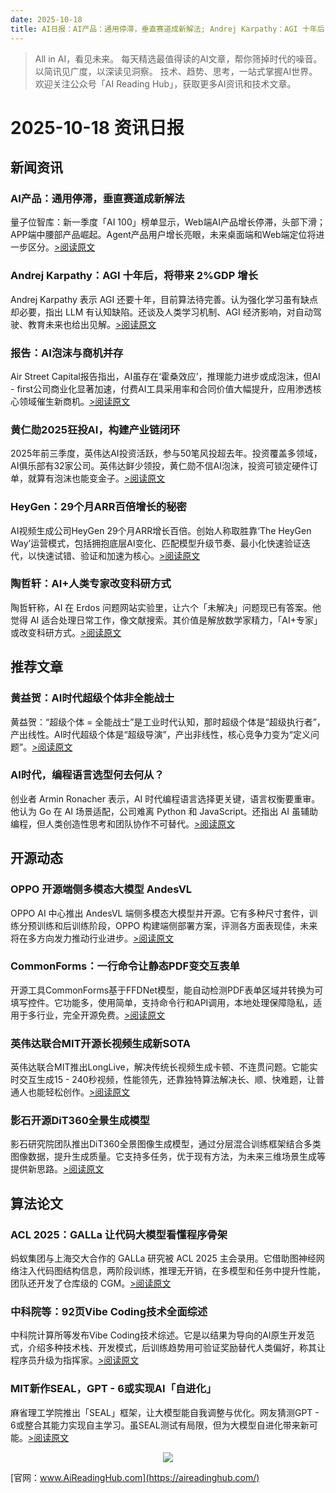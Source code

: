 ```yaml
---
date: 2025-10-18
title: AI日报：AI产品：通用停滞，垂直赛道成新解法; Andrej Karpathy：AGI 十年后，将带来 2%GDP 增长; 报告：AI泡沫与商机并存
---
```


> All in AI，看见未来。 每天精选最值得读的AI文章，帮你筛掉时代的噪音。 以简讯见广度，以深读见洞察。 技术、趋势、思考，一站式掌握AI世界。
> 欢迎关注公众号「AI Reading Hub」，获取更多AI资讯和技术文章。

# 2025-10-18 资讯日报

## 新闻资讯

### AI产品：通用停滞，垂直赛道成新解法

量子位智库：新一季度「AI 100」榜单显示，Web端AI产品增长停滞，头部下滑；APP端中腰部产品崛起。Agent产品用户增长亮眼，未来桌面端和Web端定位将进一步区分。[>阅读原文](https://mp.weixin.qq.com/s?__biz=MzIzNjc1NzUzMw==&chksm=e9ab8b4da546a4d23fc736b724f729a3dd8db8499ecd0fee96e779e63e62aad481e8f5633e42&idx=1&mid=2247833810&sn=30a365a320dac05836f3b19d262a8327#rd)

### Andrej Karpathy：AGI 十年后，将带来 2%GDP 增长

Andrej Karpathy 表示 AGI 还要十年，目前算法待完善。认为强化学习虽有缺点却必要，指出 LLM 有认知缺陷。还谈及人类学习机制、AGI 经济影响，对自动驾驶、教育未来也给出见解。[>阅读原文](https://mp.weixin.qq.com/s?__biz=MzA4NzgzMjA4MQ==&chksm=86dbd9d9683f45612760c31d1da45538fb3f3990e5f4a0ea715ed35484bddcf581f380547a70&idx=1&mid=2453478434&sn=ac053c1bd45f5548a3226a545bd4f498#rd)

### 报告：AI泡沫与商机并存

Air Street Capital报告指出，AI虽存在‘霍桑效应’，推理能力进步或成泡沫，但AI - first公司商业化显著加速，付费AI工具采用率和合同价值大幅提升，应用渗透核心领域催生新商机。[>阅读原文](https://mp.weixin.qq.com/s?__biz=MzA3MzI4MjgzMw==&chksm=85130d22aa5063aec713475bfcab5163f8bbbc553ee6204c697c8dffe63f081fbdaad2bbd9cc&idx=1&mid=2650996398&sn=234c16e553e77d5b986a0248a3720aa9#rd)

### 黄仁勋2025狂投AI，构建产业链闭环

2025年前三季度，英伟达AI投资活跃，参与50笔风投超去年。投资覆盖多领域，AI俱乐部有32家公司。英伟达鲜少领投，黄仁勋不信AI泡沫，投资可锁定硬件订单，就算有泡沫也能变金子。[>阅读原文](https://mp.weixin.qq.com/s?__biz=MzIzNjc1NzUzMw==&chksm=e9d29a02d421f6582adf83b7f86cbd420be796db744eeb9e0aa1d8ed70bb122bca8e2d2f7ae0&idx=2&mid=2247833810&sn=e3b4df6faadf6d1ca6a8902d8fe60e61#rd)

### HeyGen：29个月ARR百倍增长的秘密

AI视频生成公司HeyGen 29个月ARR增长百倍。创始人称取胜靠‘The HeyGen Way’运营模式，包括拥抱底层AI变化、匹配模型升级节奏、最小化快速验证迭代，以快速试错、验证和加速为核心。[>阅读原文](https://mp.weixin.qq.com/s?__biz=MzA5MTIxNTY4MQ==&chksm=86a43d048c4e780f5cd10b1735f3b5d14545e478680ceb1b64e63add2a394a4f071fac0ae80e&idx=1&mid=2461155199&sn=48748611a65ed6fdbd967e60afd84859#rd)

### 陶哲轩：AI+人类专家改变科研方式

陶哲轩称，AI 在 Erdos 问题网站实验里，让六个「未解决」问题现已有答案。他觉得 AI 适合处理日常工作，像文献搜索。其价值是解放数学家精力，「AI+专家」或改变科研方式。[>阅读原文](https://mp.weixin.qq.com/s?__biz=MzA4NzgzMjA4MQ==&chksm=8671c20e834e5db222c313c5e8154cc0c4855abc4b26d7b6884adf2fa6e579f222b8f75ee988&idx=2&mid=2453478434&sn=aa19f57b8887e62b9baef78ef7235c86#rd)

## 推荐文章

### 黄益贺：AI时代超级个体非全能战士

黄益贺：“超级个体 = 全能战士”是工业时代认知，那时超级个体是“超级执行者”，产出线性。AI时代超级个体是“超级导演”，产出非线性，核心竞争力变为“定义问题”。[>阅读原文](https://mp.weixin.qq.com/s?__biz=MzkyNzU0MzQwOQ==&chksm=c32f8dc8e71dc51a2cf715046efebc7e9240e5cb54b48822fdcaaf2e74f4244ce2a24d307618&idx=1&mid=2247484608&sn=694fdd8f8dbb8888fafb9d28ce4e2c03#rd)

### AI时代，编程语言选型何去何从？

创业者 Armin Ronacher 表示，AI 时代编程语言选择更关键，语言权衡要重审。他认为 Go 在 AI 场景适配，公司难离 Python 和 JavaScript。还指出 AI 虽辅助编程，但人类创造性思考和团队协作不可替代。[>阅读原文](https://mp.weixin.qq.com/s?__biz=MjM5MDE0Mjc4MA==&chksm=bcf4cdaad6269d26b1252e0190141fa7c7faa947ff3fdff7a58d4eef8c26fc0c6f0ce652bd4e&idx=1&mid=2651259227&sn=c9d5fc589ec73d6d7c6c5669fbce91ba#rd)

## 开源动态

### OPPO 开源端侧多模态大模型 AndesVL

OPPO AI 中心推出 AndesVL 端侧多模态大模型并开源。它有多种尺寸套件，训练分预训练和后训练阶段，OPPO 构建端侧部署方案，评测各方面表现佳，未来将在多方向发力推动行业进步。[>阅读原文](https://mp.weixin.qq.com/s?__biz=MjM5MDE0Mjc4MA==&chksm=bc3a6e3d45b57bedcb8c82e2e8f6993b53ce82e656d3f2fc2cfded4c62c1dd51836e139be74a&idx=2&mid=2651259227&sn=a127626f26a458eb6cafc48a2658ad75#rd)

### CommonForms：一行命令让静态PDF变交互表单

开源工具CommonForms基于FFDNet模型，能自动检测PDF表单区域并转换为可填写控件。它功能多，使用简单，支持命令行和API调用，本地处理保障隐私，适用于多行业，完全开源免费。[>阅读原文](https://mp.weixin.qq.com/s?__biz=MzkwMjQ0NzI0OQ==&chksm=c14502d06f5bffc012dacc5400a3939304c1281c8d5cf265bc8217eccd313fcfb22fc39dce60&idx=1&mid=2247503753&sn=027f896aa2c6e622629feaa1dcf9b6eb#rd)

### 英伟达联合MIT开源长视频生成新SOTA

英伟达联合MIT推出LongLive，解决传统长视频生成卡顿、不连贯问题。它能实时交互生成15 - 240秒视频，性能领先，还靠独特算法解决长、顺、快难题，让普通人也能轻松创作。[>阅读原文](https://mp.weixin.qq.com/s?__biz=MzI3MTA0MTk1MA==&chksm=f05a956d636166cd36e1f4637099bfbd9015c8c02e626afc854b719986714411a542f04b5576&idx=2&mid=2652635896&sn=a56808794802250fb0ef6f3368f344d7#rd)

### 影石开源DiT360全景生成模型

影石研究院团队推出DiT360全景图像生成模型，通过分层混合训练框架结合多类图像数据，提升生成质量。它支持多任务，优于现有方法，为未来三维场景生成等提供新思路。[>阅读原文](https://mp.weixin.qq.com/s?__biz=MzIzNjc1NzUzMw==&chksm=e972f4c9fa3fee725d8ac8e0239882ba7f5643523a152e366742b300c968ab3aac2674d32ff1&idx=3&mid=2247833810&sn=2030c4dbcbac447f0925ce50a3107d46#rd)

## 算法论文

### ACL 2025：GALLa 让代码大模型看懂程序骨架

蚂蚁集团与上海交大合作的 GALLa 研究被 ACL 2025 主会录用。它借助图神经网络注入代码图结构信息，两阶段训练，推理无开销，在多模型和任务中提升性能，团队还开发了仓库级的 CGM。[>阅读原文](https://mp.weixin.qq.com/s?__biz=Mzk0MTYzMzMxMA==&chksm=c335cf0eff72415b91d3c5c0bf944e12fcd1229a3d3b69ad19c40ca1afd81b89a832f70ee890&idx=2&mid=2247498057&sn=6247a2f9e8e355c6341342d5e4f3b8ab#rd)

### 中科院等：92页Vibe Coding技术全面综述

中科院计算所等发布Vibe Coding技术综述。它是以结果为导向的AI原生开发范式，介绍多种技术栈、开发模式，后训练趋势用可验证奖励替代人类偏好，称其让程序员升级为指挥家。[>阅读原文](https://mp.weixin.qq.com/s?__biz=Mzk0MTYzMzMxMA==&chksm=c3aa9fd923063bb45c7c6e2c3c6ef2eb42287b0593303a0b5e42eaca45019f65cc2587b4356b&idx=1&mid=2247498057&sn=04ef65879b687f4a196581d93087d014#rd)

### MIT新作SEAL，GPT - 6或实现AI「自进化」

麻省理工学院推出「SEAL」框架，让大模型能自我调整与优化。网友猜测GPT - 6或整合其能力实现自主学习。虽SEAL测试有局限，但为大模型自进化带来新可能。[>阅读原文](https://mp.weixin.qq.com/s?__biz=MzI3MTA0MTk1MA==&chksm=f064208b7b5d122088bfcff519babf2d609a5a3d819e73a87284cb8d6907374b2a7d6cd39abf&idx=1&mid=2652635896&sn=bd921ed4939613644968c124badcb28a#rd)



<p style="text-align: center;">
            <img id="weixin_qr" src="https://meikan-public-images.oss-cn-beijing.aliyuncs.com/imeikan/assets/2025-05-18234303-hub.png" style="max-width: 800px; object-fit: cover;" />
        </p>
        
[官网：www.AiReadingHub.com](https://aireadinghub.com/)